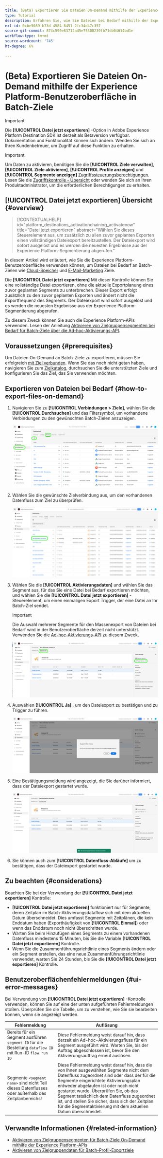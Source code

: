 ```yaml
---
title: (Beta) Exportieren Sie Dateien On-Demand mithilfe der Experience Platform-Benutzeroberfläche in Batch-Ziele
type: Tutorial
description: Erfahren Sie, wie Sie Dateien bei Bedarf mithilfe der Experience Platform-Benutzeroberfläche in Batch-Ziele exportieren.
exl-id: 0cbe5089-b73d-4584-8451-2fc34d47c357
source-git-commit: 874c590e83712a45e75308239fb71db04614bd1e
workflow-type: tm+mt
source-wordcount: '745'
ht-degree: 6%

---
```


# (Beta) Exportieren Sie Dateien On-Demand mithilfe der Experience Platform-Benutzeroberfläche in Batch-Ziele

>[!IMPORTANT]
>
>Die **[!UICONTROL Datei jetzt exportieren]** -Option in Adobe Experience Platform Destination SDK ist derzeit als Betaversion verfügbar. Dokumentation und Funktionalität können sich ändern.
>Wenden Sie sich an Ihren Kundenbetreuer, um Zugriff auf diese Funktion zu erhalten.

>[!IMPORTANT]
> 
>Um Daten zu aktivieren, benötigen Sie die **[!UICONTROL Ziele verwalten]**, **[!UICONTROL Ziele aktivieren]**, **[!UICONTROL Profile anzeigen]** und **[!UICONTROL Segmente anzeigen]** [Zugriffssteuerungsberechtigungen](/help/access-control/home.md#permissions). Lesen Sie die [Zugriffskontrolle - Übersicht](/help/access-control/ui/overview.md) oder wenden Sie sich an Ihren Produktadministrator, um die erforderlichen Berechtigungen zu erhalten.

## **[!UICONTROL Datei jetzt exportieren]** Übersicht {#overview}

>[!CONTEXTUALHELP]
>id="platform_destinations_activationchaining_activatenow"
>title="Datei jetzt exportieren"
>abstract="Wählen Sie dieses Steuerelement aus, um zusätzlich zu allen zuvor geplanten Exporten einen vollständigen Dateiexport bereitzustellen. Der Dateiexport wird sofort ausgelöst und es werden die neuesten Ergebnisse aus der Experience Platform-Segmentierung abgerufen."

In diesem Artikel wird erläutert, wie Sie die Experience Platform-Benutzeroberfläche verwenden können, um Dateien bei Bedarf an Batch-Zielen wie [Cloud-Speicher](/help/destinations/catalog/cloud-storage/overview.md) und [E-Mail-Marketing](/help/destinations/catalog/email-marketing/overview.md) Ziele.

Die **[!UICONTROL Datei jetzt exportieren]** Mit dieser Kontrolle können Sie eine vollständige Datei exportieren, ohne die aktuelle Exportplanung eines zuvor geplanten Segments zu unterbrechen. Dieser Export erfolgt zusätzlich zu den zuvor geplanten Exporten und ändert nicht die Exportfrequenz des Segments. Der Dateiexport wird sofort ausgelöst und es werden die neuesten Ergebnisse aus der Experience Platform-Segmentierung abgerufen.

Zu diesem Zweck können Sie auch die Experience Platform-APIs verwenden. Lesen der Anleitung [Aktivieren von Zielgruppensegmenten bei Bedarf für Batch-Ziele über die Ad-hoc-Aktivierungs-API](/help/destinations/api/ad-hoc-activation-api.md).

## Voraussetzungen {#prerequisites}

Um Dateien On-Demand an Batch-Ziele zu exportieren, müssen Sie erfolgreich [mit Ziel verbunden](./connect-destination.md). Wenn Sie das noch nicht getan haben, navigieren Sie zum [Zielkatalog](../catalog/overview.md), durchsuchen Sie die unterstützten Ziele und konfigurieren Sie das Ziel, das Sie verwenden möchten.

## Exportieren von Dateien bei Bedarf {#how-to-export-files-on-demand}

1. Navigieren Sie zu **[!UICONTROL Verbindungen > Ziele]**, wählen Sie die **[!UICONTROL Durchsuchen]** und das Filtersymbol, um vorhandene Verbindungen zu den gewünschten Batch-Zielen anzuzeigen.

   ![Bild, das zeigt, wie Sie zur Registerkarte &quot;Durchsuchen&quot;gelangen und vorhandene Datenflüsse filtern können.](../assets/ui/activate-on-demand/browse-tab.png)

2. Wählen Sie die gewünschte Zielverbindung aus, um den vorhandenen Datenfluss zum Ziel zu überprüfen.

   ![Bild, das einen gefilterten Datenfluss markiert.](../assets/ui/activate-on-demand/filtered-dataflow.png)

3. Wählen Sie die **[!UICONTROL Aktivierungsdaten]** und wählen Sie das Segment aus, für das Sie eine Datei bei Bedarf exportieren möchten, und wählen Sie die **[!UICONTROL Datei jetzt exportieren]** -Steuerelement, um einen einmaligen Export Trigger, der eine Datei an Ihr Batch-Ziel sendet.

   >[!IMPORTANT]
   >
   >Die Auswahl mehrerer Segmente für den Massenexport von Dateien bei Bedarf wird in der Benutzeroberfläche derzeit nicht unterstützt. Verwenden Sie die [Ad-hoc-Aktivierungs-API](/help/destinations/api/ad-hoc-activation-api.md) zu diesem Zweck.

   ![Bild, das die Schaltfläche Datei jetzt exportieren markiert.](../assets/ui/activate-on-demand/activate-segment-on-demand.png)

4. Auswählen **[!UICONTROL Ja]** , um den Dateiexport zu bestätigen und zu Trigger zu führen.

   ![Bild mit dem Bestätigungsdialogfeld &quot;Datei exportieren&quot;.](../assets/ui/activate-on-demand/confirm-activation.png)

5. Eine Bestätigungsmeldung wird angezeigt, die Sie darüber informiert, dass der Dateiexport gestartet wurde.

   ![Bild mit Bestätigung einer erfolgreichen Ad-hoc-Aktivierung.](../assets/ui/activate-on-demand/ad-hoc-success.png)

6. Sie können auch zum **[!UICONTROL Datenfluss-Abläufe]** um zu bestätigen, dass der Dateiexport gestartet wurde.

## Zu beachten {#considerations}

Beachten Sie bei der Verwendung der **[!UICONTROL Datei jetzt exportieren]** Kontrolle:

* **[!UICONTROL Datei jetzt exportieren]** funktioniert nur für Segmente, deren Zeitplan im Batch-Aktivierungsdataflow sich mit dem aktuellen Datum überschneidet. Dies umfasst Segmente mit Zeitplänen, die kein Enddatum haben (Exporthäufigkeit von **[!UICONTROL Einmal]**) oder wenn das Enddatum noch nicht überschritten wurde.
* Warten Sie beim Hinzufügen eines Segments zu einem vorhandenen Datenfluss mindestens 15 Minuten, bis Sie die Variable **[!UICONTROL Datei jetzt exportieren]** Kontrolle.
* Wenn Sie die Zusammenführungsrichtlinie eines Segments ändern oder ein Segment erstellen, das eine neue Zusammenführungsrichtlinie verwendet, warten Sie 24 Stunden, bis Sie die **[!UICONTROL Datei jetzt exportieren]** Kontrolle.

## Benutzeroberflächenfehlermeldungen {#ui-error-messages}

Bei Verwendung von **[!UICONTROL Datei jetzt exportieren]** -Kontrolle verwenden, können Sie auf eine der unten aufgeführten Fehlermeldungen stoßen. Überprüfen Sie die Tabelle, um zu verstehen, wie Sie sie bearbeiten können, wenn sie angezeigt werden.

| Fehlermeldung | Auflösung |
|---------|----------|
| Bereits für ein Segment ausführen `segment ID` für die Bestellung `dataflow ID` mit Run-ID `flow run ID` | Diese Fehlermeldung weist darauf hin, dass derzeit ein Ad-hoc-Aktivierungsfluss für ein Segment ausgeführt wird. Warten Sie, bis der Auftrag abgeschlossen ist, bevor Sie den Aktivierungsauftrag erneut auslösen. |
| Segmente `<segment name>` sind nicht Teil dieses Datenflusses oder außerhalb des Zeitplanbereichs! | Diese Fehlermeldung weist darauf hin, dass die von Ihnen ausgewählten Segmente nicht dem Datenfluss zugeordnet sind oder dass der für die Segmente eingerichtete Aktivierungsplan entweder abgelaufen ist oder noch nicht gestartet wurde. Überprüfen Sie, ob das Segment tatsächlich dem Datenfluss zugeordnet ist, und stellen Sie sicher, dass sich der Zeitplan für die Segmentaktivierung mit dem aktuellen Datum überschneidet. |

## Verwandte Informationen {#related-information}

* [Aktivieren von Zielgruppensegmenten für Batch-Ziele On-Demand mithilfe der Experience Platform-APIs](/help/destinations/api/ad-hoc-activation-api.md)
* [Aktivieren von Zielgruppendaten für Batch-Profil-Exportziele](/help/destinations/ui/activate-batch-profile-destinations.md)
